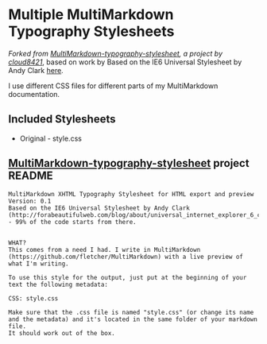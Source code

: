 # Multiple MultiMarkdown Typography Stylesheets
*Forked from [MultiMarkdown-typography-stylesheet](https://github.com/cloud8421/MultiMarkdown-typography-stylesheet), a project by [cloud8421](https://github.com/cloud8421)*, based on work by Based on the IE6 Universal Stylesheet by Andy Clark [here](http://forabeautifulweb.com/blog/about/universal_internet_explorer_6_css/).

I use different CSS files for different parts of my MultiMarkdown documentation.

## Included Stylesheets

* Original - style.css


## [MultiMarkdown-typography-stylesheet](https://github.com/cloud8421/MultiMarkdown-typography-stylesheet) project README 

	MultiMarkdown XHTML Typography Stylesheet for HTML export and preview  
	Version: 0.1  
	Based on the IE6 Universal Stylesheet by Andy Clark (http://forabeautifulweb.com/blog/about/universal_internet_explorer_6_css/) - 99% of the code starts from there.  


	WHAT?  
	This comes from a need I had. I write in MultiMarkdown (https://github.com/fletcher/MultiMarkdown) with a live preview of what I'm writing.

	To use this style for the output, just put at the beginning of your text the following metadata:

	CSS: style.css

	Make sure that the .css file is named "style.css" (or change its name and the metadata) and it's located in the same folder of your markdown file.  
	It should work out of the box.